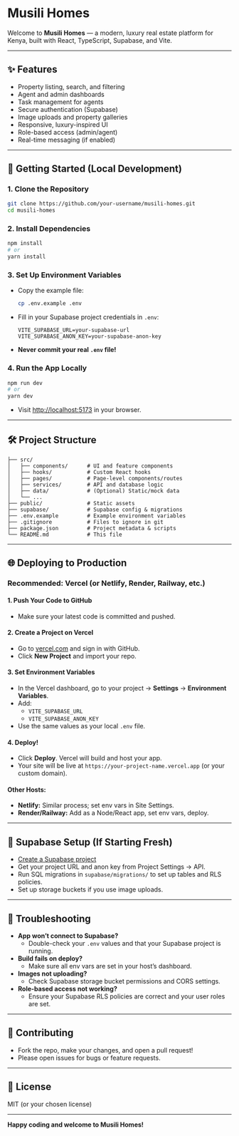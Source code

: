 # Musili Homes

Welcome to **Musili Homes** — a modern, luxury real estate platform for Kenya, built with React, TypeScript, Supabase, and Vite.

---

## ✨ Features
- Property listing, search, and filtering
- Agent and admin dashboards
- Task management for agents
- Secure authentication (Supabase)
- Image uploads and property galleries
- Responsive, luxury-inspired UI
- Role-based access (admin/agent)
- Real-time messaging (if enabled)

---

## 🚀 Getting Started (Local Development)

### 1. **Clone the Repository**
```bash
git clone https://github.com/your-username/musili-homes.git
cd musili-homes
```

### 2. **Install Dependencies**
```bash
npm install
# or
yarn install
```

### 3. **Set Up Environment Variables**
- Copy the example file:
  ```bash
  cp .env.example .env
  ```
- Fill in your Supabase project credentials in `.env`:
  ```env
  VITE_SUPABASE_URL=your-supabase-url
  VITE_SUPABASE_ANON_KEY=your-supabase-anon-key
  ```
- **Never commit your real `.env` file!**

### 4. **Run the App Locally**
```bash
npm run dev
# or
yarn dev
```
- Visit [http://localhost:5173](http://localhost:5173) in your browser.

---

## 🛠️ Project Structure
```
├── src/
│   ├── components/      # UI and feature components
│   ├── hooks/           # Custom React hooks
│   ├── pages/           # Page-level components/routes
│   ├── services/        # API and database logic
│   ├── data/            # (Optional) Static/mock data
│   └── ...
├── public/              # Static assets
├── supabase/            # Supabase config & migrations
├── .env.example         # Example environment variables
├── .gitignore           # Files to ignore in git
├── package.json         # Project metadata & scripts
└── README.md            # This file
```

---

## 🌐 Deploying to Production

### **Recommended: Vercel (or Netlify, Render, Railway, etc.)**

#### **1. Push Your Code to GitHub**
- Make sure your latest code is committed and pushed.

#### **2. Create a Project on Vercel**
- Go to [vercel.com](https://vercel.com/) and sign in with GitHub.
- Click **New Project** and import your repo.

#### **3. Set Environment Variables**
- In the Vercel dashboard, go to your project → **Settings** → **Environment Variables**.
- Add:
  - `VITE_SUPABASE_URL`
  - `VITE_SUPABASE_ANON_KEY`
- Use the same values as your local `.env` file.

#### **4. Deploy!**
- Click **Deploy**. Vercel will build and host your app.
- Your site will be live at `https://your-project-name.vercel.app` (or your custom domain).

#### **Other Hosts:**
- **Netlify:** Similar process; set env vars in Site Settings.
- **Render/Railway:** Add as a Node/React app, set env vars, deploy.

---

## 🧩 Supabase Setup (If Starting Fresh)
- [Create a Supabase project](https://app.supabase.com/)
- Get your project URL and anon key from Project Settings → API.
- Run SQL migrations in `supabase/migrations/` to set up tables and RLS policies.
- Set up storage buckets if you use image uploads.

---

## 🐞 Troubleshooting
- **App won’t connect to Supabase?**
  - Double-check your `.env` values and that your Supabase project is running.
- **Build fails on deploy?**
  - Make sure all env vars are set in your host’s dashboard.
- **Images not uploading?**
  - Check Supabase storage bucket permissions and CORS settings.
- **Role-based access not working?**
  - Ensure your Supabase RLS policies are correct and your user roles are set.

---

## 🤝 Contributing
- Fork the repo, make your changes, and open a pull request!
- Please open issues for bugs or feature requests.

---

## 📄 License
MIT (or your chosen license)

---

**Happy coding and welcome to Musili Homes!**
